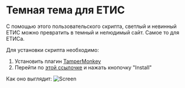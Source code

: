 # Темная тема для ЕТИС
С помощью этого пользовательского скрипта, светлый и невинный ЕТИС можно превратить в темный и нелюдимый сайт. Самое то для ЕТИСа.

Для установки скрипта необходимо:
1. Установить плагин [TamperMonkey](https://tampermonkey.net/)
2. Перейти по [этой ссылочке](https://github.com/itxtools/dark-etis-theme/raw/master/dark-etis.user.js) и нажать кнопочку "Install"

Как оно выглядит:
![Screen][screen]

[screen]:https://github.com/itxtools/dark-etis-theme/raw/master/img/screen.jpg